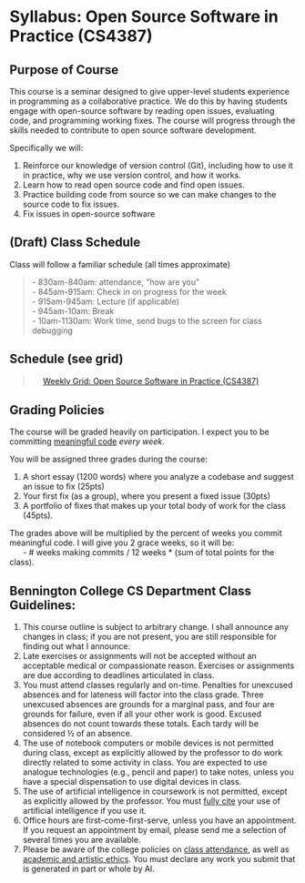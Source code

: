 # Syllabus: Open Source Software in Practice (CS4387)

## Purpose of Course

This course is a seminar designed to give upper-level students experience in programming as a collaborative practice. We do this by having students engage with open-source software by reading open issues, evaluating code, and programming working fixes. The course will progress through the skills needed to contribute to open source software development.

Specifically we will:
1. Reinforce our knowledge of version control (Git), including how to use it in practice, why we use version control, and how it works.
2. Learn how to read open source code and find open issues.
3. Practice building code from source so we can make changes to the source code to fix issues.
4. Fix issues in open-source software

## (Draft) Class Schedule

Class will follow a familiar schedule (all times approximate)  
> \- 830am-840am: attendance, "how are you"  
> \- 845am-915am: Check in on progress for the week  
> \- 915am-945am: Lecture (if applicable)  
> \- 945am-10am: Break  
> \- 10am-1130am: Work time, send bugs to the screen for class debugging  

## Schedule (see grid)
> <a href="https://docs.google.com/spreadsheets/d/1yWwf-fh3PES6CIb6Tr_0IHoXCXhu7YPrcLnqztgNYm0"><img src="https://www.dockhunt.com/_next/image?url=https%3A%2F%2Fdockhunt-images.nyc3.cdn.digitaloceanspaces.com%2Fcf11c560-a360-4687-b481-7b86cdf76ab5&w=384&q=75" width="15" height="15" style="vertical-align: -4px;"></a> [Weekly Grid: Open Source Software in Practice (CS4387)](https://github.com/bennColl-cs4387/Sizar/blob/main/class_schedule.md)  

## Grading Policies
The course will be graded heavily on participation. I expect you to be committing <u>meaningful code</u> _every week_. 

You will be assigned three grades during the course:
1. A short essay (1200 words) where you analyze a codebase and suggest an issue to fix (25pts)
2. Your first fix (as a group), where you present a fixed issue (30pts)
3. A portfolio of fixes that makes up your total body of work for the class (45pts).  

The grades above will be multiplied by the percent of weeks you commit meaningful code. I will give you 2 grace weeks, so it will be:  
&nbsp;&nbsp;&nbsp;&nbsp;&nbsp;&nbsp;\- \# weeks making commits / 12 weeks * (sum of total points for the class).

## Bennington College CS Department Class Guidelines:
1. This course outline is subject to arbitrary change. I shall announce any changes in class; if you are not present, you are still responsible for finding out what I announce.
2. Late exercises or assignments will not be accepted without an acceptable medical or compassionate reason. Exercises or assignments are due according to deadlines articulated in class.
3. You must attend classes regularly and on-time. Penalties for unexcused absences and for lateness will factor into the class grade. Three unexcused absences are grounds for a marginal pass, and four are grounds for failure, even if all your other work is good. Excused absences do not count towards these totals. Each tardy will be considered ½ of an absence.
4. The use of notebook computers or mobile devices is not permitted during class, except as explicitly allowed by the professor to do work directly related to some activity in class. You are expected to use analogue technologies (e.g., pencil and paper) to take notes, unless you have a special dispensation to use digital devices in class.
5. The use of artificial intelligence in coursework is not permitted, except as explicitly allowed by the professor. You must [fully cite](https://www.chicagomanualofstyle.org/qanda/data/faq/topics/Documentation/faq0422.html) your use of artificial intelligence if you use it.
6. Office hours are first-come-first-serve, unless you have an appointment. If you request an appointment by email, please send me a selection of several times you are available.
7. Please be aware of the college policies on [class attendance](https://www.bennington.edu/current-students/student-handbook/academics-and-field-work-term/class-attendance), as well as [academic and artistic ethics](https://www.bennington.edu/current-students/student-handbook/academics-and-field-work-term/academic-and-artistic-ethics-policy). You must declare any work you submit that is generated in part or whole by AI.
